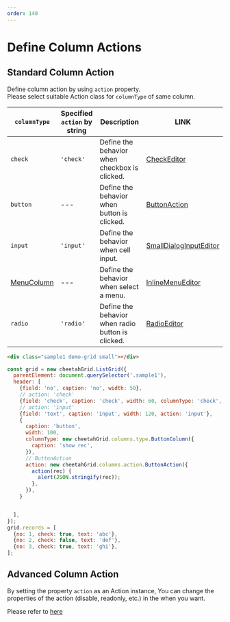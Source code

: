 ```yaml
---
order: 140
---
```


# Define Column Actions

## Standard Column Action

Define column action by using `action` property.  
Please select suitable Action class for `columnType` of same column.  

| `columnType` | Specified `action` by string | Description                                       | LINK                     |
| ------------ | ---------------------------- | ------------------------------------------------- | ------------------------ |
| `check`      | `'check'`                    | Define the behavior when checkbox is clicked.     | [CheckEditor]            |
| `button`     | ---                          | Define the behavior when button is clicked.       | [ButtonAction]           |
| `input`      | `'input'`                    | Define the behavior when cell input.              | [SmallDialogInputEditor] |
| [MenuColumn] | ---                          | Define the behavior when select a menu.           | [InlineMenuEditor]       |
| `radio`      | `'radio'`                    | Define the behavior when radio button is clicked. | [RadioEditor]            |

<code-preview>

```html
<div class="sample1 demo-grid small"></div>
```

```js
const grid = new cheetahGrid.ListGrid({
  parentElement: document.querySelector('.sample1'),
  header: [
    {field: 'no', caption: 'no', width: 50},
    // action: 'check'
    {field: 'check', caption: 'check', width: 60, columnType: 'check', action: 'check'},
    // action: 'input'
    {field: 'text', caption: 'input', width: 120, action: 'input'},
    {
      caption: 'button',
      width: 100,
      columnType: new cheetahGrid.columns.type.ButtonColumn({
        caption: 'show rec',
      }),
      // ButtonAction
      action: new cheetahGrid.columns.action.ButtonAction({
        action(rec) {
          alert(JSON.stringify(rec));
        },
      }),
    }


  ],
});
grid.records = [
  {no: 1, check: true, text: 'abc'},
  {no: 2, check: false, text: 'def'},
  {no: 3, check: true, text: 'ghi'},
];
```

</code-preview>

## Advanced Column Action

By setting the property `action` as an Action instance,
You can change the properties of the action (disable, readonly, etc.) in the when you want.  

Please refer to [here](./Classes.md)

[MenuColumn]: ../column_types/MenuColumn.md
[CheckEditor]: ./CheckEditor.md
[ButtonAction]: ./ButtonAction.md
[SmallDialogInputEditor]: ./SmallDialogInputEditor.md
[InlineMenuEditor]: ./InlineMenuEditor.md
[RadioEditor]: ./RadioEditor.md
